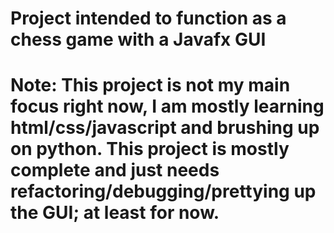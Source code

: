 # Project intended to function as a chess game with a Javafx GUI
# Note: This project is not my main focus right now, I am mostly learning html/css/javascript and brushing up on python. This project is mostly complete and just needs refactoring/debugging/prettying up the GUI; at least for now.
